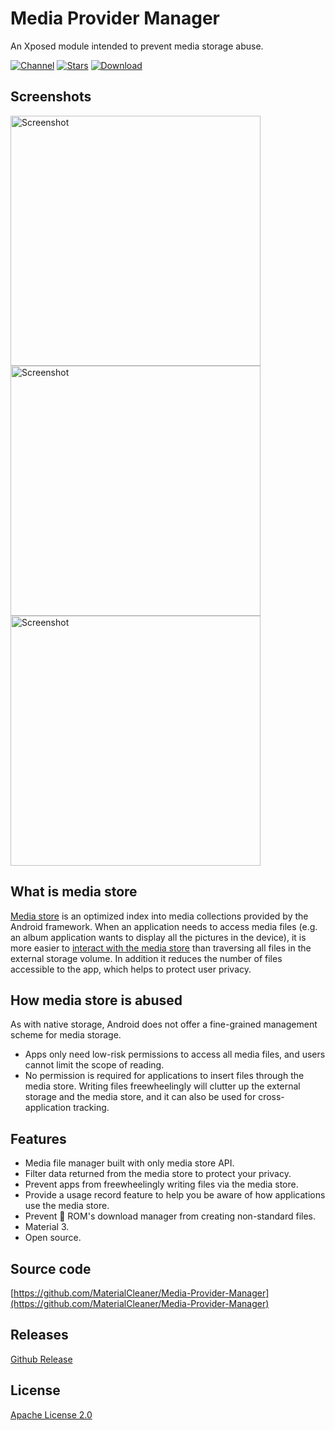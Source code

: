 # Media Provider Manager

An Xposed module intended to prevent media storage abuse.

[![Channel](https://img.shields.io/badge/Follow-Telegram-blue.svg?logo=telegram)](https://t.me/MediaProviderManager)
[![Stars](https://img.shields.io/github/stars/GuhDoy/Media-Provider-Manager?label=Stars)](https://github.com/MaterialCleaner/Media-Provider-Manager)
[![Download](https://img.shields.io/github/v/release/GuhDoy/Media-Provider-Manager?label=Download)](https://github.com/MaterialCleaner/Media-Provider-Manager/releases/latest)

## Screenshots

<p><img src="https://raw.githubusercontent.com/MaterialCleaner/Media-Provider-Manager/main/screenshots/about.jpg" height="400" alt="Screenshot"/>
<img src="https://raw.githubusercontent.com/MaterialCleaner/Media-Provider-Manager/main/screenshots/record.jpg" height="400" alt="Screenshot"/>
<img src="https://raw.githubusercontent.com/MaterialCleaner/Media-Provider-Manager/main/screenshots/template.jpg" height="400" alt="Screenshot"/></p>

## What is media store

[Media store][1] is an optimized index into media collections provided by the Android framework. When an application needs to access media files (e.g. an album application wants to display all the pictures in the device), it is more easier to [interact with the media store][2] than traversing all files in the external storage volume. In addition it reduces the number of files accessible to the app, which helps to protect user privacy.

## How media store is abused

As with native storage, Android does not offer a fine-grained management scheme for media storage.
- Apps only need low-risk permissions to access all media files, and users cannot limit the scope of reading.
- No permission is required for applications to insert files through the media store. Writing files freewheelingly will clutter up the external storage and the media store, and it can also be used for cross-application tracking.

## Features

- Media file manager built with only media store API.
- Filter data returned from the media store to protect your privacy.
- Prevent apps from freewheelingly writing files via the media store.
- Provide a usage record feature to help you be aware of how applications use the media store.
- Prevent 💩 ROM's download manager from creating non-standard files.
- Material 3.
- Open source.

## Source code

[https://github.com/MaterialCleaner/Media-Provider-Manager](https://github.com/MaterialCleaner/Media-Provider-Manager)

## Releases

[Github Release](https://github.com/MaterialCleaner/Media-Provider-Manager/releases/latest)

## License

[Apache License 2.0](http://www.apache.org/licenses/LICENSE-2.0.html)

[1]: https://developer.android.com/reference/android/provider/MediaStore
[2]: https://developer.android.com/training/data-storage/use-cases#handle-media-files
